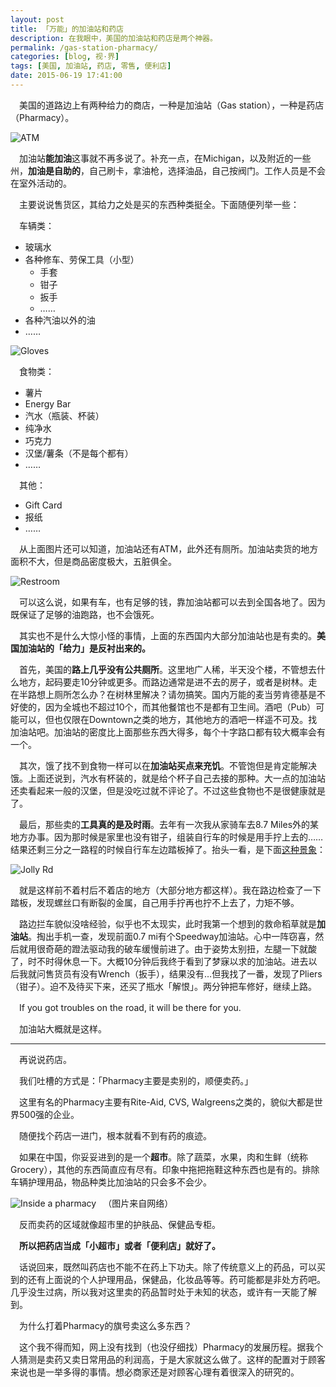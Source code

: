 ```yaml
---
layout: post
title: 「万能」的加油站和药店
description: 在我眼中，美国的加油站和药店是两个神器。
permalink: /gas-station-pharmacy/
categories: [blog, 视·界]
tags: [美国, 加油站, 药店, 零售, 便利店]
date: 2015-06-19 17:41:00
--- 
```

<!-- http://lanternd.qiniudn.com/Pic4Post/ -->

　美国的道路边上有两种给力的商店，一种是加油站（Gas station），一种是药店（Pharmacy）。

![ATM](http://lanternd.qiniudn.com/Pic4Post/gas-station-pharmacy/atm.jpg "ATM")

　加油站**能加油**这事就不再多说了。补充一点，在Michigan，以及附近的一些州，**加油是自助的**，自己刷卡，拿油枪，选择油品，自己按阀门。工作人员是不会在室外活动的。

　主要说说售货区，其给力之处是买的东西种类挺全。下面随便列举一些：

　车辆类：

- 玻璃水
- 各种修车、劳保工具（小型）
	- 手套
	- 钳子
	- 扳手
	- ……
- 各种汽油以外的油
- ……

![Gloves](http://lanternd.qiniudn.com/Pic4Post/gas-station-pharmacy/gloves.jpg "Gloves")

　食物类：

- 薯片
- Energy Bar
- 汽水（瓶装、杯装）
- 纯净水
- 巧克力
- 汉堡/薯条（不是每个都有）
- ……

　其他：

- Gift Card
- 报纸
- ……

　从上面图片还可以知道，加油站还有ATM，此外还有厕所。加油站卖货的地方面积不大，但是商品密度极大，五脏俱全。

![Restroom](http://lanternd.qiniudn.com/Pic4Post/gas-station-pharmacy/restroom.jpg "Restroom")

　可以这么说，如果有车，也有足够的钱，靠加油站都可以去到全国各地了。因为既保证了足够的油跑路，也不会饿死。

　其实也不是什么大惊小怪的事情，上面的东西国内大部分加油站也是有卖的。**美国加油站的「给力」是反衬出来的。**

　首先，美国的**路上几乎没有公共厕所**。这里地广人稀，半天没个楼，不管想去什么地方，起码要走10分钟或更多。而路边通常是进不去的房子，或者是树林。走在半路想上厕所怎么办？在树林里解决？请勿搞笑。国内万能的麦当劳肯德基是不好使的，因为全城也不超过10个，而其他餐馆也不是都有卫生间。酒吧（Pub）可能可以，但也仅限在Downtown之类的地方，其他地方的酒吧一样遥不可及。找加油站吧。加油站的密度比上面那些东西大得多，每个十字路口都有较大概率会有一个。

　其次，饿了找不到食物一样可以在**加油站买点来充饥**。不管饱但是肯定能解决饿。上面还说到，汽水有杯装的，就是给个杯子自己去接的那种。大一点的加油站还卖看起来一般的汉堡，但是没吃过就不评论了。不过这些食物也不是很健康就是了。

　最后，那些卖的**工具真的是及时雨**。去年有一次我从家骑车去8.7 Miles外的某地方办事。因为那时候是家里也没有钳子，组装自行车的时候是用手拧上去的……结果还剩三分之一路程的时候自行车左边踏板掉了。抬头一看，是下面[这种景象](https://www.google.com/maps/@42.682857,-84.498996,3a,75y,250.11h,83.67t/data=!3m6!1e1!3m4!1s3Tx634RSjOtgESPCP8aNzQ!2e0!7i13312!8i6656)：

![Jolly Rd](http://lanternd.qiniudn.com/Pic4Post/gas-station-pharmacy/jolly-streetview.jpg "Street view of Jolly Rd")

　就是这样前不着村后不着店的地方（大部分地方都这样）。我在路边检查了一下踏板，发现螺丝口有断裂的金属，自己用手拧再也拧不上去了，力矩不够。

　路边拦车貌似没啥经验，似乎也不太现实，此时我第一个想到的救命稻草就是**加油站**。掏出手机一查，发现前面0.7 mi有个Speedway加油站。心中一阵窃喜，然后就用很奇葩的蹬法驱动我的破车缓慢前进了。由于姿势太别扭，左腿一下就酸了，时不时得休息一下。大概10分钟后我终于看到了梦寐以求的加油站。进去以后我就问售货员有没有Wrench（扳手），结果没有…但我找了一番，发现了Pliers（钳子）。迫不及待买下来，还买了瓶水「解恨」。两分钟把车修好，继续上路。

　If you got troubles on the road, it will be there for you.

　加油站大概就是这样。

------

　再说说药店。

　我们吐槽的方式是：「Pharmacy主要是卖别的，顺便卖药。」

　这里有名的Pharmacy主要有Rite-Aid, CVS, Walgreens之类的，貌似大都是世界500强的企业。

　随便找个药店一进门，根本就看不到有药的痕迹。

　如果在中国，你妥妥进到的是一个**超市**。除了蔬菜，水果，肉和生鲜（统称Grocery），其他的东西简直应有尽有。印象中拖把拖鞋这种东西也是有的。排除车辆护理用品，物品种类比加油站的只会多不会少。

![Inside a pharmacy](http://lanternd.qiniudn.com/Pic4Post/gas-station-pharmacy/inside-pharmacy.jpg "Inside a pharmacy")
　（图片来自网络）

　反而卖药的区域就像超市里的护肤品、保健品专柜。

　**所以把药店当成「小超市」或者「便利店」就好了。**

　话说回来，既然叫药店也不能不在药上下功夫。除了传统意义上的药品，可以买到的还有上面说的个人护理用品，保健品，化妆品等等。药可能都是非处方药吧。几乎没生过病，所以我对这里卖的药品暂时处于未知的状态，或许有一天能了解到。

　为什么打着Pharmacy的旗号卖这么多东西？

　这个我不得而知，网上没有找到（也没仔细找）Pharmacy的发展历程。据我个人猜测是卖药又卖日常用品的利润高，于是大家就这么做了。这样的配置对于顾客来说也是一举多得的事情。想必商家还是对顾客心理有着很深入的研究的。

